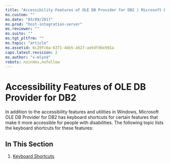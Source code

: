 ```yaml
---
title: "Accessibility Features of OLE DB Provider for DB2 | Microsoft Docs"
ms.custom: ""
ms.date: "03/09/2017"
ms.prod: "host-integration-server"
ms.reviewer: ""
ms.suite: ""
ms.tgt_pltfrm: ""
ms.topic: "article"
ms.assetid: 6c20fc6a-6371-4de5-a527-ae5dfdbe501a
caps.latest.revision: 2
ms.author: "v-mlynd"
robots: noindex,nofollow
---
```

# Accessibility Features of OLE DB Provider for DB2
In addition to the accessibility features and utilities in Windows, Microsoft OLE DB Provider for DB2 has keyboard shortcuts for certain features that make it more accessible for people with disabilities. The following topic lists the keyboard shortcuts for these features:  
  
## In This Section  
  
1.  [Keyboard Shortcuts](../db2oledbv/accessibility-features-of-ole-db-provider-for-db2.md)